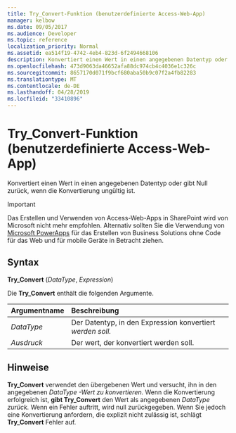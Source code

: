 ```yaml
---
title: Try_Convert-Funktion (benutzerdefinierte Access-Web-App)
manager: kelbow
ms.date: 09/05/2017
ms.audience: Developer
ms.topic: reference
localization_priority: Normal
ms.assetid: ea514f19-4742-4eb4-823d-6f2494668106
description: Konvertiert einen Wert in einen angegebenen Datentyp oder gibt Null zurück, wenn die Konvertierung ungültig ist.
ms.openlocfilehash: 473d9063da46652afa88dc974cb4c4036e1c326c
ms.sourcegitcommit: 8657170d071f9bcf680aba50b9c07f2a4fb82283
ms.translationtype: MT
ms.contentlocale: de-DE
ms.lasthandoff: 04/28/2019
ms.locfileid: "33410896"
---
```

# <a name="try_convert-function-access-custom-web-app"></a>Try_Convert-Funktion (benutzerdefinierte Access-Web-App)

Konvertiert einen Wert in einen angegebenen Datentyp oder gibt Null zurück, wenn die Konvertierung ungültig ist.
  
> [!IMPORTANT]
> Das Erstellen und Verwenden von Access-Web-Apps in SharePoint wird von Microsoft nicht mehr empfohlen. Alternativ sollten Sie die Verwendung von [Microsoft PowerApps](https://powerapps.microsoft.com/en-us/) für das Erstellen von Business Solutions ohne Code für das Web und für mobile Geräte in Betracht ziehen. 
  
## <a name="syntax"></a>Syntax

 **Try_Convert** (*DataType*, *Expression*) 
  
Die **Try_Convert** enthält die folgenden Argumente. 
  
|**Argumentname**|**Beschreibung**|
|:-----|:-----|
| *DataType*  <br/> |Der Datentyp, in den Expression konvertiert *werden soll.*  <br/> |
| *Ausdruck*  <br/> |Der wert, der konvertiert werden soll.  <br/> |
   
## <a name="remarks"></a>Hinweise

 **Try_Convert** verwendet den übergebenen Wert und versucht, ihn in den angegebenen *DataType -Wert zu konvertieren.* Wenn die Konvertierung erfolgreich ist, **gibt Try_Convert** den Wert als angegebenen  *DataType zurück.*  Wenn ein Fehler auftritt, wird null zurückgegeben. Wenn Sie jedoch eine Konvertierung anfordern, die explizit nicht zulässig ist, schlägt **Try_Convert** Fehler auf. 
  

